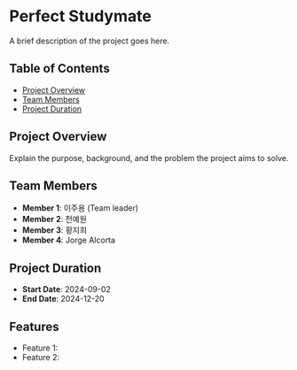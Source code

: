 # Perfect Studymate

A brief description of the project goes here.

## Table of Contents
- [Project Overview](#project-overview)
- [Team Members](#team-members)
- [Project Duration](#project-duration)

## Project Overview
Explain the purpose, background, and the problem the project aims to solve.

## Team Members
- **Member 1**: 이주용 (Team leader)
- **Member 2**: 천예원
- **Member 3**: 황지희
- **Member 4**: Jorge Alcorta

## Project Duration
- **Start Date**: 2024-09-02
- **End Date**: 2024-12-20

## Features
- Feature 1:
- Feature 2:
